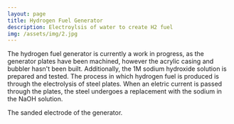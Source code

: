 ```yaml
---
layout: page
title: Hydrogen Fuel Generator
description: Electroylsis of water to create H2 fuel
img: /assets/img/2.jpg
---
```


The hydrogen fuel generator is currently a work in progress, as the generator plates have been machined, however the acrylic casing and bubbler hasn't been built. Additionally, the 1M sodium hydroxide solution is prepared and tested. The process in which hydrogen fuel is produced is through the electrolysis of steel plates. When an eletric current is passed through the plates, the steel undergoes a replacement with the sodium in the NaOH solution.


<div class="img_row">
    <img class="col three" src="{{ site.baseurl }}/assets/img/HDgen.jpg" alt="" title="example image"/>
</div>
<div class="col three caption">
    The sanded electrode of the generator.
</div>
